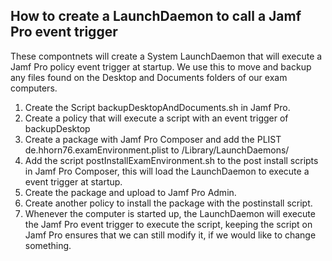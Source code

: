 <h2>How to create a LaunchDaemon to call a Jamf Pro event trigger</h2>

These compontnets will create a System LaunchDaemon that will execute a Jamf Pro policy event trigger at startup.
We use this to move and backup any files found on the Desktop and Documents folders of our exam computers.

1.  Create the Script backupDesktopAndDocuments.sh in Jamf Pro.
2.  Create a policy that will execute a script with an event trigger of backupDesktop
3.  Create a package with Jamf Pro Composer and add the PLIST de.hhorn76.examEnvironment.plist to /Library/LaunchDaemons/ 
4.  Add the script postInstallExamEnvironment.sh to the post install scripts in Jamf Pro Composer, this will load the LaunchDaemon to execute a event trigger at startup.
5.  Create the package and upload to Jamf Pro Admin.
6.  Create another policy to install the package with the postinstall script.
7.  Whenever the computer is started up, the LaunchDaemon will execute the Jamf Pro event trigger to execute the script, keeping the script on Jamf Pro ensures that we can still modify it, if we would like to change something.
